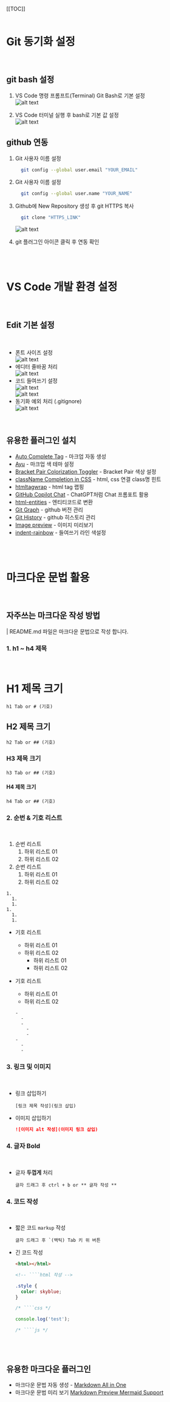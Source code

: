[[TOC]]
<br><br>

# Git 동기화 설정

<br>

## git bash 설정

1. VS Code 명령 프롬프트(Terminal) Git Bash로 기본 설정
<br> ![alt text](image-5.png)

2. VS Code 터미널 실행 후 bash로 기본 값 설정
<br> ![alt text](image-6.png)


## github 연동

1. Git 사용자 이름 설정
      ````bash
        git config --global user.email "YOUR_EMAIL"
      ````

2. Git 사용자 이름 설정
      ````bash
        git config --global user.name "YOUR_NAME"
      ````

3. Github에 New Repository 생성 후 git HTTPS 복사
      ````bash
        git clone "HTTPS_LINK"
      ````
    ![alt text](image-8.png)

4. git 플러그인 아이콘 클릭 후 연동 확인

<br><br>

# VS Code 개발 환경 설정

<br>

## Edit 기본 설정

<br>

- 폰트 사이즈 설정
<br> ![alt text](image.png)
- 에디터 줄바꿈 처리
<br> ![alt text](image-3.png)
- 코드 들여쓰기 설정
<br> ![alt text](image-1.png)
<br> ![alt text](image-4.png)
- 동기화 예외 처리 (.gitignore)
<br> ![alt text](image-2.png)

<br>

## 유용한 플러그인 설치

- [Auto Complete Tag](https://marketplace.visualstudio.com/items?itemName=formulahendry.auto-complete-tag) - 마크업 자동 생성
- [Ayu](https://marketplace.visualstudio.com/items?itemName=teabyii.ayu) - 마크업 색 테마 설정
- [Bracket Pair Colorization Toggler](https://marketplace.visualstudio.com/items?itemName=dzhavat.bracket-pair-toggler) - Bracket Pair 색상 설정
- [className Completion in CSS](https://marketplace.visualstudio.com/items?itemName=zitup.classnametocss) - html, css 연결 class명 힌트
- [htmltagwrap](https://marketplace.visualstudio.com/items?itemName=bradgashler.htmltagwrap) - html tag 랩핑
- [GitHub Copilot Chat](https://marketplace.visualstudio.com/items?itemName=GitHub.copilot-chat) - ChatGPT처럼 Chat 프롬포트 활용
- [html-entities](https://marketplace.visualstudio.com/items?itemName=christopherstyles.html-entities) - 엔티티코드로 변환
- [Git Graph](https://marketplace.visualstudio.com/items?itemName=mhutchie.git-graph) - github 버전 관리
- [Git History](https://marketplace.visualstudio.com/items?itemName=donjayamanne.githistory) - github 히스토리 관리
- [Image preview](https://marketplace.visualstudio.com/items?itemName=kisstkondoros.vscode-gutter-preview) - 이미지 미리보기
- [indent-rainbow](https://marketplace.visualstudio.com/items?itemName=oderwat.indent-rainbow) - 들여쓰기 라인 색설정

<br><br>

# 마크다운 문법 활용

<br>

## 자주쓰는 마크다운 작성 방법
| README.md 파일은 마크다운 문법으로 작성 합니다.

### 1. h1 ~ h4 제목

<br>

# H1 제목 크기
````
h1 Tab or # (기호)
````
## H2 제목 크기
````
h2 Tab or ## (기호)
````
### H3 제목 크기
````
h3 Tab or ## (기호)
````
#### H4 제목 크기
````
h4 Tab or ## (기호)
````

### 2. 순번 & 기호 리스트

<br>

1. 순번 리스트
   1. 하위 리스트 01
   1. 하위 리스트 02
1. 순번 리스트
   1. 하위 리스트 01
   1. 하위 리스트 02

  ````
  1.
    1.
    1.
  1.
    1.
    1.
  ````

- 기호 리스트
  - 하위 리스트 01
  - 하위 리스트 02
    - 하위 리스트 01
    - 하위 리스트 02
- 기호 리스트
  - 하위 리스트 01
  - 하위 리스트 02

  ````
  -
    -
    -
      -
      -
  -
    -
    -
  ````

### 3. 링크 및 이미지

<br>

- 링크 삽입하기
  ````
  [링크 제목 작성](링크 삽입)
  ````

- 이미지 삽입하기
  ````markdown
  ![이미지 alt 작성](이미지 링크 삽입)
  ````

### 4. 글자 Bold

<br>

- 글자 **두껍게** 처리
  ````
  글자 드래그 후 ctrl + b or ** 글자 작성 **
  ````

### 4. 코드 작성

<br>

- 짧은 코드 `markup` 작성
  ````
  글자 드래그 후 `(백틱) Tab 키 위 버튼
  ````

- 긴 코드 작성
  ````html
  <html></html>

  <!-- ````html 작성 -->
  ````

  ````css
  .style {
    color: skyblue;
  }

  /* ````css */
  ````

  ````js
  console.log('test');

  /* ````js */
  ````

<br><br>

## 유용한 마크다운 플러그인

- 마크다운 문법 자동 생성 - [Markdown All in One](https://marketplace.visualstudio.com/items?itemName=yzhang.markdown-all-in-one)
- 마크다운 문법 미리 보기 [Markdown Preview Mermaid Support](https://marketplace.visualstudio.com/items?itemName=bierner.markdown-mermaid)